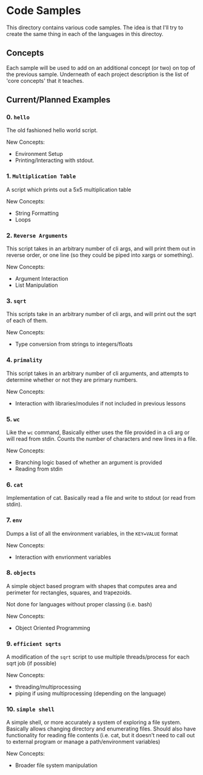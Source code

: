 # Code Samples
This directory contains various code samples. The idea is that I'll try to create the same thing in each of the languages in this directoy.

## Concepts
Each sample will be used to add on an additional concept (or two) on top of the previous sample. Underneath of each project description is the list of 'core concepts' that it teaches.

## Current/Planned Examples
### 0. `hello`

The old fashioned hello world script.

New Concepts:
* Environment Setup
* Printing/Interacting with stdout.

### 1. `Multiplication Table`

A script which prints out a 5x5 multiplication table

New Concepts:
* String Formatting
* Loops

### 2. `Reverse Arguments`

This script takes in an arbitrary number of cli args, and will print them out in reverse order, or one line (so they could be piped into xargs or something).

New Concepts:
* Argument Interaction
* List Manipulation

### 3. `sqrt`

This scripts take in an arbitrary number of cli args, and will print out the sqrt of each of them.

New Concepts:
* Type conversion from strings to integers/floats

### 4. `primality`

This script takes in an arbitrary number of cli arguments, and attempts to determine whether or not they are primary numbers.

New Concepts:
* Interaction with libraries/modules if not included in previous lessons

### 5. `wc`

Like the `wc` command, Basically either uses the file provided in a cli arg or will read from stdin. Counts the number of characters and new lines in a file.

New Concepts:
* Branching logic based of whether an argument is provided
* Reading from stdin 

### 6. `cat`

Implementation of cat. Basically read a file and write to stdout (or read from stdin).

### 7. `env`

Dumps a list of all the environment variables, in the `KEY=VALUE` format

New Concepts:
* Interaction with envrionment variables

### 8. `objects`

A simple object based program with shapes that computes area and perimeter for rectangles, squares, and trapezoids.

Not done for languages without proper classing (i.e. bash)

New Concepts:
* Object Oriented Programming

### 9. `efficient sqrts`

A modification of the `sqrt` script to use multiple threads/process for each sqrt job (if possible)

New Concepts:
* threading/multiprocessing
* piping if using multiprocessing (depending on the language)

### 10. `simple shell`

A simple shell, or more accurately a system of exploring a file system. Basically allows changing directory and enumerating files. Should also have functionality for reading file contents (i.e. cat, but it doesn't need to call out to external program or manage a path/environment variables)

New Concepts:
* Broader file system manipulation